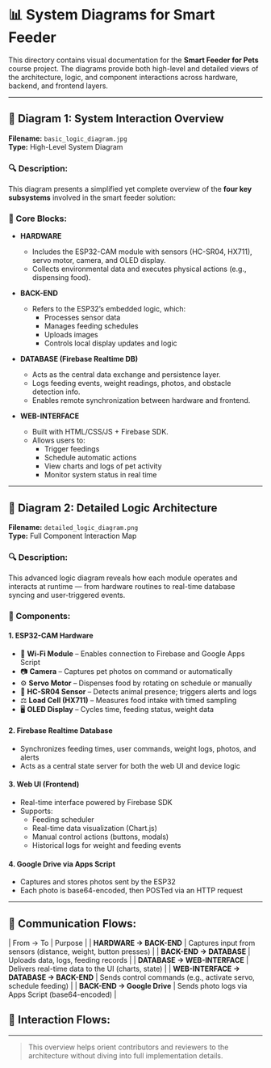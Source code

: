 # 📊 System Diagrams for Smart Feeder

This directory contains visual documentation for the **Smart Feeder for Pets** course project. The diagrams provide both high-level and detailed views of the architecture, logic, and component interactions across hardware, backend, and frontend layers.

---

## 🧩 Diagram 1: System Interaction Overview

**Filename:** `basic_logic_diagram.jpg`  
**Type:** High-Level System Diagram

### 🔍 Description:
This diagram presents a simplified yet complete overview of the **four key subsystems** involved in the smart feeder solution:

### 🧱 Core Blocks:
- **HARDWARE**  
  - Includes the ESP32-CAM module with sensors (HC-SR04, HX711), servo motor, camera, and OLED display.
  - Collects environmental data and executes physical actions (e.g., dispensing food).

- **BACK-END**  
  - Refers to the ESP32’s embedded logic, which:
    - Processes sensor data
    - Manages feeding schedules
    - Uploads images
    - Controls local display updates and logic

- **DATABASE (Firebase Realtime DB)**  
  - Acts as the central data exchange and persistence layer.
  - Logs feeding events, weight readings, photos, and obstacle detection info.
  - Enables remote synchronization between hardware and frontend.

- **WEB-INTERFACE**  
  - Built with HTML/CSS/JS + Firebase SDK.
  - Allows users to:
    - Trigger feedings
    - Schedule automatic actions
    - View charts and logs of pet activity
    - Monitor system status in real time

---

## 🔬 Diagram 2: Detailed Logic Architecture

**Filename:** `detailed_logic_diagram.png`  
**Type:** Full Component Interaction Map

### 🔍 Description:
This advanced logic diagram reveals how each module operates and interacts at runtime — from hardware routines to real-time database syncing and user-triggered events.

### 🧱 Components:

#### **1. ESP32-CAM Hardware**
- 📡 **Wi-Fi Module** – Enables connection to Firebase and Google Apps Script
- 📷 **Camera** – Captures pet photos on command or automatically
- ⚙️ **Servo Motor** – Dispenses food by rotating on schedule or manually
- 📏 **HC-SR04 Sensor** – Detects animal presence; triggers alerts and logs
- ⚖️ **Load Cell (HX711)** – Measures food intake with timed sampling
- 🖥️ **OLED Display** – Cycles time, feeding status, weight data

#### **2. Firebase Realtime Database**
- Synchronizes feeding times, user commands, weight logs, photos, and alerts
- Acts as a central state server for both the web UI and device logic

#### **3. Web UI (Frontend)**
- Real-time interface powered by Firebase SDK
- Supports:
  - Feeding scheduler
  - Real-time data visualization (Chart.js)
  - Manual control actions (buttons, modals)
  - Historical logs for weight and feeding events

#### **4. Google Drive via Apps Script**
- Captures and stores photos sent by the ESP32
- Each photo is base64-encoded, then POSTed via an HTTP request

---

## 🔄 Communication Flows:
| From → To                                | Purpose                                                         |
| **HARDWARE → BACK-END**                  | Captures input from sensors (distance, weight, button presses)  |
| **BACK-END → DATABASE**                  | Uploads data, logs, feeding records                             |
| **DATABASE → WEB-INTERFACE**             | Delivers real-time data to the UI (charts, state)               |
| **WEB-INTERFACE → DATABASE → BACK-END**  | Sends control commands (e.g., activate servo, schedule feeding) |
| **BACK-END → Google Drive**              | Sends photo logs via Apps Script (base64-encoded)               |
## 🔁 Interaction Flows:

---
> This overview helps orient contributors and reviewers to the architecture without diving into full implementation details.